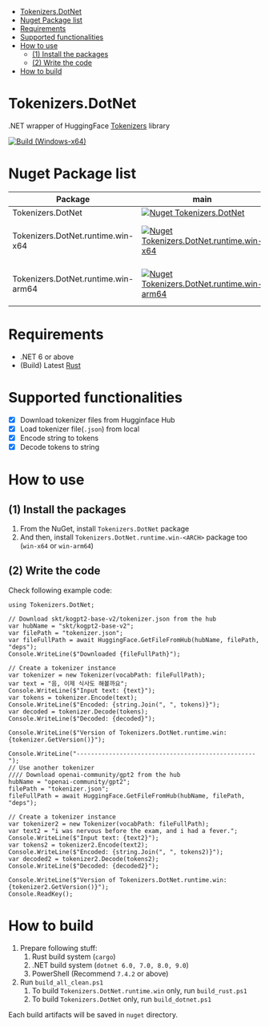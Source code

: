 - [Tokenizers.DotNet](#tokenizersdotnet)
- [Nuget Package list](#nuget-package-list)
- [Requirements](#requirements)
- [Supported functionalities](#supported-functionalities)
- [How to use](#how-to-use)
  - [(1) Install the packages](#1-install-the-packages)
  - [(2) Write the code](#2-write-the-code)
- [How to build](#how-to-build)

# Tokenizers.DotNet

.NET wrapper of HuggingFace [Tokenizers](https://github.com/huggingface/tokenizers) library  

[![Build (Windows-x64)](https://github.com/sappho192/Tokenizers.DotNet/actions/workflows/build_windows-x64.yml/badge.svg?branch=main)](https://github.com/sappho192/Tokenizers.DotNet/actions/workflows/build_windows-x64.yml)  

# Nuget Package list

| Package                       | main                                                                                                              | Description                     |
| ----------------------------- | ----------------------------------------------------------------------------------------------------------------- | ------------------------------- |
| Tokenizers.DotNet             | [![Nuget Tokenizers.DotNet](https://img.shields.io/nuget/v/Tokenizers.DotNet.svg?style=flat)](https://www.nuget.org/packages/Tokenizers.DotNet/)                         | Core library                    |
| Tokenizers.DotNet.runtime.win-x64 | [![Nuget Tokenizers.DotNet.runtime.win-x64](https://img.shields.io/nuget/v/Tokenizers.DotNet.runtime.win-x64.svg?style=flat)](https://www.nuget.org/packages/Tokenizers.DotNet.runtime.win-x64/) | Native bindings for windows x64 |
| Tokenizers.DotNet.runtime.win-arm64 | [![Nuget Tokenizers.DotNet.runtime.win-arm64](https://img.shields.io/nuget/v/Tokenizers.DotNet.runtime.win-arm64.svg?style=flat)](https://www.nuget.org/packages/Tokenizers.DotNet.runtime.win-arm64/) | Native bindings for windows arm64 |

# Requirements

- .NET 6 or above
- (Build) Latest [Rust](https://www.rust-lang.org/tools/install)

# Supported functionalities

* [X] Download tokenizer files from Hugginface Hub
* [X] Load tokenizer file(`.json`) from local
* [X] Encode string to tokens
* [X] Decode tokens to string

# How to use

## (1) Install the packages

1. From the NuGet, install `Tokenizers.DotNet` package
2. And then, install `Tokenizers.DotNet.runtime.win-<ARCH>` package too (`win-x64` or `win-arm64`)

## (2) Write the code

Check following example code:

```CSharp
using Tokenizers.DotNet;

// Download skt/kogpt2-base-v2/tokenizer.json from the hub
var hubName = "skt/kogpt2-base-v2";
var filePath = "tokenizer.json";
var fileFullPath = await HuggingFace.GetFileFromHub(hubName, filePath, "deps");
Console.WriteLine($"Downloaded {fileFullPath}");

// Create a tokenizer instance
var tokenizer = new Tokenizer(vocabPath: fileFullPath);
var text = "음, 이제 식사도 해볼까요";
Console.WriteLine($"Input text: {text}");
var tokens = tokenizer.Encode(text);
Console.WriteLine($"Encoded: {string.Join(", ", tokens)}");
var decoded = tokenizer.Decode(tokens);
Console.WriteLine($"Decoded: {decoded}");

Console.WriteLine($"Version of Tokenizers.DotNet.runtime.win: {tokenizer.GetVersion()}");

Console.WriteLine("--------------------------------------------------");
// Use another tokenizer
//// Download openai-community/gpt2 from the hub
hubName = "openai-community/gpt2";
filePath = "tokenizer.json";
fileFullPath = await HuggingFace.GetFileFromHub(hubName, filePath, "deps");

// Create a tokenizer instance
var tokenizer2 = new Tokenizer(vocabPath: fileFullPath);
var text2 = "i was nervous before the exam, and i had a fever.";
Console.WriteLine($"Input text: {text2}");
var tokens2 = tokenizer2.Encode(text2);
Console.WriteLine($"Encoded: {string.Join(", ", tokens2)}");
var decoded2 = tokenizer2.Decode(tokens2);
Console.WriteLine($"Decoded: {decoded2}");

Console.WriteLine($"Version of Tokenizers.DotNet.runtime.win: {tokenizer2.GetVersion()}");
Console.ReadKey();
```

# How to build

1. Prepare following stuff:
   1.  Rust build system (`cargo`)
   2.  .NET build system (`dotnet 6.0, 7.0, 8.0, 9.0`)
   3.  PowerShell (Recommend `7.4.2` or above)
2. Run `build_all_clean.ps1`
   1. To build `Tokenizers.DotNet.runtime.win` only, run `build_rust.ps1`
   2. To build `Tokenizers.DotNet` only, run `build_dotnet.ps1`

Each build artifacts will be saved in `nuget` directory.  
